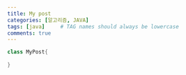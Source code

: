 ```yaml
---
title: My post
categories: [알고리즘, JAVA]
tags: [java]     # TAG names should always be lowercase
comments: true
---
```


```java
class MyPost{
	
}
```